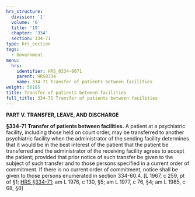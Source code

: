 ```yaml
---
hrs_structure:
  division: '1'
  volume: '6'
  title: '19'
  chapter: '334'
  section: 334-71
type: hrs_section
tags:
  - Government
menu:
  hrs:
    identifier: HRS_0334-0071
    parent: HRS0334
    name: 334-71 Transfer of patients between facilities
weight: 56185
title: Transfer of patients between facilities
full_title: 334-71 Transfer of patients between facilities
---
```

**PART V. TRANSFER, LEAVE, AND DISCHARGE**

**§334-71 Transfer of patients between facilities.** A patient at a psychiatric facility, including those held on court order, may be transferred to another psychiatric facility when the administrator of the sending facility determines that it would be in the best interest of the patient that the patient be transferred and the administrator of the receiving facility agrees to accept the patient; provided that prior notice of such transfer be given to the subject of such transfer and to those persons specified in a current order of commitment. If there is no current order of commitment, notice shall be given to those persons enumerated in section 334-60.4\. [L 1967, c 259, pt of §1; [HRS §334-71](/title-19/chapter-334/section-334-71/); am L 1976, c 130, §5; am L 1977, c 76, §4; am L 1985, c 68, §8]